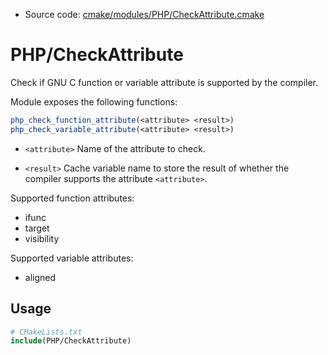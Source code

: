 <!-- This is auto-generated file. -->
* Source code: [cmake/modules/PHP/CheckAttribute.cmake](https://github.com/petk/php-build-system/blob/master/cmake/cmake/modules/PHP/CheckAttribute.cmake)

# PHP/CheckAttribute

Check if GNU C function or variable attribute is supported by the compiler.

Module exposes the following functions:

```cmake
php_check_function_attribute(<attribute> <result>)
php_check_variable_attribute(<attribute> <result>)
```

* `<attribute>`
  Name of the attribute to check.

* `<result>`
  Cache variable name to store the result of whether the compiler supports the
  attribute `<attribute>`.

Supported function attributes:

* ifunc
* target
* visibility

Supported variable attributes:

* aligned

## Usage

```cmake
# CMakeLists.txt
include(PHP/CheckAttribute)
```
